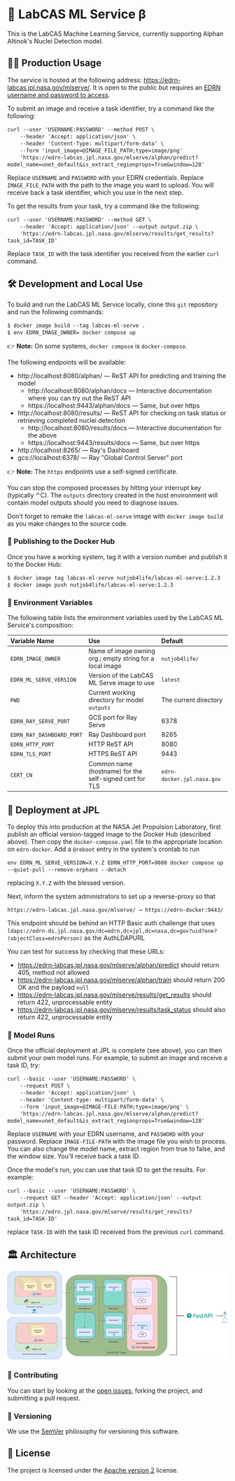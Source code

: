 # 🧠 LabCAS ML Service β

This is the LabCAS Machine Learning Service, currently supporting Alphan Altinok's Nuclei Detection model.

## 💁‍♀️ Production Usage

The service is hosted at the following address: https://edrn-labcas.jpl.nasa.gov/mlserve/. It is open to the public but requires an [EDRN username and password to access](https://www.compass.fhcrc.org/edrns/pub/user/application.aspx?t=app&sub=form1&w=1&p=3).

To submit an image and receive a task identifier, try a command like the following:

    curl --user 'USERNAME:PASSWORD' --method POST \
        --header 'Accept: application/json' \
        --header 'Content-Type: multipart/form-data' \
        --form 'input_image=@IMAGE_FILE_PATH;type=image/png'
        'https://edrn-labcas.jpl.nasa.gov/mlserve/alphan/predict?model_name=unet_default&is_extract_regionprops=True&window=128' 

Replace `USERNAME` and `PASSWORD` with your EDRN credentials. Replace `IMAGE_FILE_PATH` with the path to the image you want to upload. You will receive back a task identifier, which you use in the next step.

To get the results from your task, try a command like the following:

    curl --user 'USERNAME:PASSWORD' --method GET \
        --header 'Accept: application/json' --output output.zip \
        'https://edrn-labcas.jpl.nasa.gov/mlserve/results/get_results?task_id=TASK_ID'

Replace `TASK_ID` with the task identifier you received from the earlier `curl` command.


## 🛠️ Development and Local Use

To build and run the LabCAS ML Service locally, clone this `git` repository and run the following commands:

```console
$ docker image build --tag labcas-ml-serve .
$ env EDRN_IMAGE_OWNER= docker compose up
```

👉 **Note:** On some systems, `docker compose` is `docker-compose`.

The following endpoints will be available:

-   http://localhost:8080/alphan/ — ReST API for predicting and training the model
    -   http://localhost:8080/alphan/docs — Interactive documentation where you can try out the ReST API
    -   https://localhost:9443/alphan/docs — Same, but over https
-   http://localhost:8080/results/ — ReST API for checking on task status or retrieving completed nuclei detection
    -   http://localhost:8080/results/docs — Interactive documentation for the above
    -   https://localhost:9443/results/docs — Same, but over https
-   http://localhost:8265/ — Ray's Dashboard
-   gcs://localhost:6378/ — Ray "Global Control Server" port

👉 **Note:** The `https` endpoints use a self-signed certificate.

You can stop the composed processes by hitting your interrupt key (typically ⌃C). The `outputs` directory created in the host environment will contain model outputs should you need to diagnose issues.

Don't forget to remake the `labcas-ml-serve` image with `docker image build` as you make changes to the source code.


### 🚢 Publishing to the Docker Hub

Once you have a working system, tag it with a version number and publish it to the Docker Hub:

```console
$ docker image tag labcas-ml-serve nutjob4life/labcas-ml-serve:1.2.3
$ docker image push nutjob4life/labcas-ml-serve:1.2.3
```

### 🌱 Environment Variables

The following table lists the environment variables used by the LabCAS ML Service's composition:

| Variable Name             | Use                                                       | Default                    |
|:--------------------------|:----------------------------------------------------------|:---------------------------|
| `EDRN_IMAGE_OWNER`        | Name of image owning org.; empty string for a local image | `nutjob4life/`             |
| `EDRN_ML_SERVE_VERSION`   | Version of the LabCAS ML Serve image to use               | `latest`                   |
| `PWD`                     | Current working directory for model `outputs`             | The current directory      |
| `EDRN_RAY_SERVE_PORT`     | GCS port for Ray Serve                                    | 6378                       |
| `EDRN_RAY_DASHBOARD_PORT` | Ray Dashboard port                                        | 8265                       |
| `EDRN_HTTP_PORT`          | HTTP ReST API                                             | 8080                       |
| `EDRN_TLS_PORT`           | HTTPS ReST API                                            | 9443                       |
| `CERT_CN`                 | Common name (hostname) for the self-signed cert for TLS   | `edrn-docker.jpl.nasa.gov` |


## 🚀 Deployment at JPL

To deploy this into production at the NASA Jet Propulsion Laboratory, first publish an official version-tagged image to the Docker Hub (described above). Then copy the `docker-compose.yaml` file to the appropriate location on `edrn-docker`. Add a `@reboot` entry in the system's crontab to run

    env EDRN_ML_SERVE_VERSION=X.Y.Z EDRN_HTTP_PORT=9080 docker compose up --quiet-pull --remove-orphans --detach

replacing `X.Y.Z` with the blessed version.

Next, inform the system administrators to set up a reverse-proxy so that

    https://edrn-labcas.jpl.nasa.gov/mlserve/ → https://edrn-docker:9443/

This endpoint should be behind an HTTP Basic auth challenge that uses `ldaps://edrn-ds.jpl.nasa.gov/dc=edrn,dc=jpl,dc=nasa,dc=gov?uid?one?(objectClass=edrnPerson)` as the AuthLDAPURL

You can test for success by checking that these URLs:

-   https://edrn-labcas.jpl.nasa.gov/mlserve/alphan/predict should return 405, method not allowed
-   https://edrn-labcas.jpl.nasa.gov/mlserve/alphan/train should return 200 OK and the payload `null`
-   https://edrn-labcas.jpl.nasa.gov/mlserve/results/get_results should return 422, unprocessable entity
-   https://edrn-labcas.jpl.nasa.gov/mlserve/results/task_status should also return 422, unprocessable entity


### 🏃 Model Runs

Once the official deployment at JPL is complete (see above), you can then submit your own model runs. For example, to submit an image and receive a task ID, try:

    curl --basic --user 'USERNAME:PASSWORD' \
        --request POST \
        --header 'Accept: application/json' \
        --header 'Content-type: multipart/form-data' \
        --form 'input_image=@IMAGE-FILE-PATH;type=image/png' \
        'https://edrn-labcas.jpl.nasa.gov/mlserve/alphan/predict?model_name=unet_default&is_extract_regionprops=True&window=128'

Replace `USERNAME` with your EDRN username, and `PASSWORD` with your password. Replace `IMAGE-FILE-PATH` with the image file you wish to process. You can also change the model name, extract region from true to false, and the window size. You'll receive back a task ID.

Once the model's run, you can use that task ID to get the results. For example:

    curl --basic --user 'USERNAME:PASSWORD' \
        --request GET --header 'Accept: application/json' --output output.zip \
        'https://edrn.jpl.nasa.gov/mlserve/results/get_results?task_id=TASK-ID'

replace `TASK-ID` with the task ID received from the previous `curl` command.


## 🏛️ Architecture

![Architecture diagram](images/labcas_ml_serve.png)


### 👥 Contributing

You can start by looking at the [open issues](https://github.com/EDRN/labcas-ml-serve/issues), forking the project, and submitting a pull request.


### 🔢 Versioning

We use the [SemVer](https://semver.org/) philosophy for versioning this software.


## 📃 License

The project is licensed under the [Apache version 2](LICENSE.md) license.
